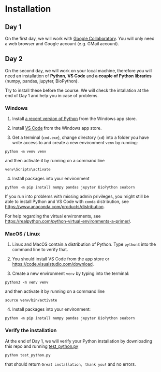 # Installation

## Day 1

On the first day, we will work with [Google Collaboratory](https://colab.research.google.com). You will only need a web browser and Google account (e.g. GMail account).

## Day 2

On the second day, we will work on your local machine, therefore you will need an installation of **Python**, **VS Code** and **a couple of Python libraries** (numpy, pandas, jupyter, BioPython). 

Try to install these before the course. We will check the intallation at the end of Day 1 and help you in case of problems.

### Windows

1. Install [a recent version of Python](https://apps.microsoft.com/store/detail/python-39/9P7QFQMJRFP7) from the Windows app store.

2. Install [VS Code](https://apps.microsoft.com/store/detail/visual-studio-code/XP9KHM4BK9FZ7Q) from the Windows app store.

3. Get a terminal (`cmd.exe`), change directory (`cd`) into a folder you have write access to and create a new environment `venv` by running:

```
python -m venv venv
```

and then activate it by running on a command line

```
venv\Scripts\activate
```

4. Install packages into your environment

```
python -m pip install numpy pandas jupyter BioPython seaborn
```

If you run into problems with missing admin privileges, you might still be able to install Python and VS Code with `conda` distribution, see https://www.anaconda.com/products/distribution.

For help regarding the virtual environments, see https://realpython.com/python-virtual-environments-a-primer/.

### MacOS / Linux

1. Linux and MacOS contain a distribution of Python. Type `python3` into the command line to verify that.

2. You should install VS Code from the app store or https://code.visualstudio.com/download.

3. Create a new environment `venv` by typing into the terminal:

```
python3 -m venv venv
```

and then activate it by running on a command line

```
source venv/bin/activate
```

4. Install packages into your environment:

```
python -m pip install numpy pandas jupyter BioPython seaborn
```

### Verify the installation

At the end of Day 1, we will verify your Python installation by downloading this repo and running [test_python.py](test_python.py)

```
python test_python.py
```

that should return `Great installation, thank you!` and no errors.
